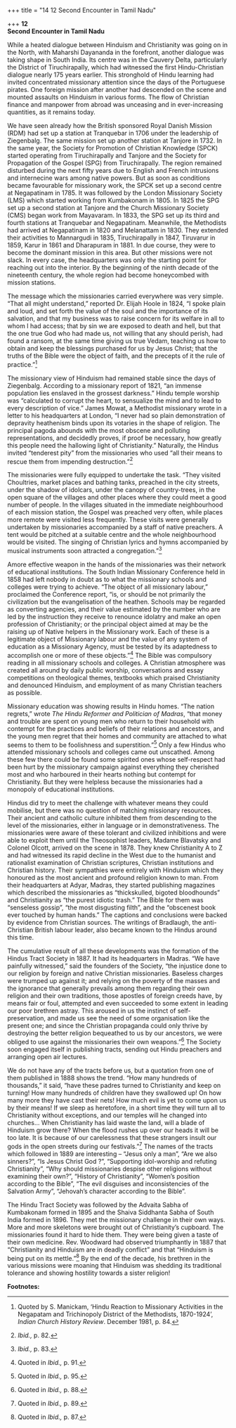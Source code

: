 +++
title = "14 12 Second Encounter in Tamil Nadu"

+++
**12**  
**Second Encounter in Tamil Nadu**

While a heated dialogue between Hinduism and Christianity was going on in the North, with Maharshi Dayananda in the forefront, another dialogue was taking shape in South India.  Its centre was in the Cauvery Delta, particularly the District of Tiruchirapally, which had witnessed the first Hindu-Christian dialogue nearly 175 years earlier.  This stronghold of Hindu learning had invited concentrated missionary attention since the days of the Portuguese pirates.  One foreign mission after another had descended on the scene and mounted assaults on Hinduism in various forms.  The flow of Christian finance and manpower from abroad was unceasing and in ever-increasing quantities, as it remains today.

We have seen already how the British sponsored Royal Danish Mission
(RDM) had set up a station at Tranquebar in 1706 under the leadership of
Ziegenbalg.  The same mission set up another station at Tanjore in 1732.  In the same year, the Society for Promotion of Christian Knowledge (SPCK) started operating from Tiruchirapally and Tanjore and the Society for Propagation of the Gospel (SPG) from Tiruchirapally. 
The region remained disturbed during the next fifty years due to English and French intrusions and internecine wars among native powers.  But as soon as conditions became favourable for missionary work, the SPCK set up a second centre at Negapatinam in 1785.  It was followed by the London Missionary Society (LMS) which started working from Kumbakonam in 1805.  In 1825 the SPG set up a second station at Tanjore and the Church Missionary Society (CMS) began work from Mayavaram.  In 1833, the SPG set up its third and fourth stations at Tranquebar and Negapatinam. 
Meanwhile, the Methodists had arrived at Negapatinam in 1820 and Melanattam in 1830.  They extended their activities to Mannargudi in 1835, Tiruchirapally in 1847, Tiruvarur in 1859, Karur in 1861 and Dharapuram in 1881.  In due course, they were to become the dominant mission in this area.  But other missions were not slack.  In every case, the headquarters was only the starting point for reaching out into the interior.  By the beginning of the ninth decade of the nineteenth century, the whole region had become honeycombed with mission stations.

The message which the missionaries carried everywhere was very simple. 
“That all might understand,” reported Dr. Elijah Hoole in 1824, “I spoke plain and loud, and set forth the value of the soul and the importance of its salvation, and that my business was to raise concern for its welfare in all to whom I had access; that by sin we are exposed to death and hell, but that the one true God who had made us, not willing that any should perish, had found a ransom, at the same time giving us true Vedam, teaching us how to obtain and keep the blessings purchased for us by Jesus Christ; that the truths of the Bible were the object of faith, and the precepts of it the rule of practice.”[^1]

The missionary view of Hinduism had remained stable since the days of Ziegenbalg.  According to a missionary report of 1821, “an immense population lies enslaved in the grossest darkness.” Hindu temple worship was “calculated to corrupt the heart, to sensualize the mind and to lead to every description of vice.” James Mowat, a Methodist missionary wrote in a letter to his headquarters at London, “I never had so plain demonstration of depravity heathenism binds upon its votaries in the shape of religion.  The principal pagoda abounds with the most obscene and polluting representations, and decidedly proves, if proof be necessary, how greatly this people need the hallowing light of Christianity.” Naturally, the Hindus invited “tenderest pity” from the missionaries who used “all their means to rescue them from impending destruction.”[^2]

The missionaries were fully equipped to undertake the task.  “They visited Choultries, market places and bathing tanks, preached in the city streets, under the shadow of idolcars, under the canopy of country-trees, in the open square of the villages and other places where they could meet a good number of people.  In the villages situated in the immediate neighbourhood of each mission station, the Gospel was preached very often, while places more remote were visited less frequently.  These visits were generally undertaken by missionaries accompanied by a staff of native preachers.  A tent would be pitched at a suitable centre and the whole neighbourhood would be visited.  The singing of Christian lyrics and hymns accompanied by musical instruments soon attracted a congregation.”[^3]

Amore effective weapon in the hands of the missionaries was their network of educational institutions.  The South Indian Missionary Conference held in 1858 had left nobody in doubt as to what the missionary schools and colleges were trying to achieve.  “The object of all missionary labour,” proclaimed the Conference report, “is, or should be not primarily the civilization but the evangelisation of the heathen.  Schools may be regarded as converting agencies, and their value estimated by the number who are led by the instruction they receive to renounce idolatry and make an open profession of Christianity; or the principal object aimed at may be the raising up of Native helpers in the Missionary work.  Each of these is a legitimate object of Missionary labour and the value of any system of education as a Missionary Agency, must be tested by its adaptedness to accomplish one or more of these objects.”[^4] The Bible was compulsory reading in all missionary schools and colleges.  A Christian atmosphere was created all around by daily public worship, conversations and essay competitions on theological themes, textbooks which praised Christianity and denounced Hinduism, and employment of as many Christian teachers as possible.

Missionary education was showing results in Hindu homes.  “The nation regrets,” wrote *The Hindu Reformer and Politician of Madras*, “that money and trouble are spent on young men who return to their household with contempt for the practices and beliefs of their relations and ancestors, and the young men regret that their homes and community are attached to what seems to them to be foolishness and superstition.”[^5] Only a few Hindus who attended missionary schools and colleges came out unscathed.  Among these few there could be found some spirited ones whose self-respect had been hurt by the missionary campaign against everything they cherished most and who harboured in their hearts nothing but contempt for Christianity.  But they were helpless because the missionaries had a monopoly of educational institutions.

Hindus did try to meet the challenge with whatever means they could mobilise, but there was no question of matching missionary resources. 
Their ancient and catholic culture inhibited them from descending to the level of the missionaries, either in language or in demonstrativeness. 
The missionaries were aware of these tolerant and civilized inhibitions and were able to exploit them until the Theosophist leaders, Madame Blavatsky and Colonel Olcott, arrived on the scene in 1878.  They knew Christianity A to Z and had witnessed its rapid decline in the West due to the humanist and rationalist examination of Christian scriptures, Christian institutions and Christian history.  Their sympathies were entirely with Hinduism which they honoured as the most ancient and profound religion known to man.  From their headquarters at Adyar, Madras, they started publishing magazines which described the missionaries as “thickskulled, bigoted bloodhounds” and Christianity as “the purest idiotic trash.” The Bible for them was “senseless gossip”, “the most disgusting filth”, and the “obscenest book ever touched by human hands.” The captions and conclusions were backed by evidence from Christian sources.  The writings of Bradlaugh, the anti-Christian British labour leader, also became known to the Hindus around this time.

The cumulative result of all these developments was the formation of the Hindus Tract Society in 1887.  It had its headquarters in Madras.  “We have painfully witnessed,” said the founders of the Society, “the injustice done to our religion by foreign and native Christian missionaries.  Baseless charges were trumped up against it; and relying on the poverty of the masses and the ignorance that generally prevails among them regarding their own religion and their own traditions, those apostles of foreign creeds have, by means fair or foul, attempted and even succeeded to some extent in leading our poor brethren astray.  This aroused in us the instinct of self-preservation, and made us see the need of some organisation like the present one; and since the Christian propaganda could only thrive by destroying the better religion bequeathed to us by our ancestors, we were obliged to use against the missionaries their own weapons.”[^6] The Society soon engaged itself in publishing tracts, sending out Hindu preachers and arranging open air lectures.

We do not have any of the tracts before us, but a quotation from one of them published in 1888 shows the trend.  “How many hundreds of thousands,” it said, “have these padres turned to Christianity and keep on turning!  How many hundreds of children have they swallowed up!  On how many more they have cast their nets!  How much evil is yet to come upon us by their means!  If we sleep as heretofore, in a short time they will turn all to Christianity without exceptions, and our temples will he changed into churches... When Christianity has laid waste the land, will a blade of Hinduism grow there?  When the flood rushes up over our heads it will be too late.  It is because of our carelessness that these strangers insult our gods in the open streets during our festivals.”[^7] The names of the tracts which followed in 1889 are interesting – “Jesus only a man”, “Are we also sinners?”, “Is Jesus Christ God ?”, “Supporting idol-worship and refuting Christianity”, “Why should missionaries despise other religions without examining their own?”, “History of Christianity”, “Women’s position according to the Bible”, “The evil disguises and inconsistencies of the Salvation Army”, “Jehovah’s character according to the Bible”.

The Hindu Tract Society was followed by the Advaita Sabha of Kumbakonam formed in 1895 and the Shaiva Siddhanta Sabha of South India formed in 1896.  They met the missionary challenge in their own ways.  More and more skeletons were brought out of Christianity’s cupboard.  The missionaries found it hard to hide them.  They were being given a taste of their own medicine.  Rev. Woodward had observed triumphantly in 1887 that “Christianity and Hinduism are in deadly conflict” and that “Hinduism is being put on its mettle.”[^8] By the end of the decade, his brethren in the various missions were moaning that Hinduism was shedding its traditional tolerance and showing hostility towards a sister religion!  
 

**Footnotes:**

[^1]: Quoted by S. Manickam, ‘Hindu Reaction to Missionary Activities in the Negapatam and Trichinopoly District of the Methodists, 1870-1924’, *Indian Church History Review*.  December 1981, p. 84.

[^2]: *Ibid.,* p. 82.

[^3]: *Ibid.,* p. 83.

[^4]: Quoted in *Ibid.,* p. 91.

[^5]: Quoted in *Ibid.,* p. 95.

[^6]: Quoted in *Ibid.,* p. 88.

[^7]: Quoted in *Ibid.,* p. 89.

[^8]: Quoted in *Ibid.,* p. 87.
